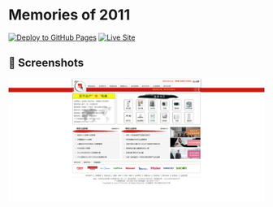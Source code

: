 # Memories of 2011

[![Deploy to GitHub Pages](https://github.com/ropean/2011.xy724.com/actions/workflows/deploy.yml/badge.svg?branch=main)](https://github.com/ropean/2011.xy724.com/actions/workflows/deploy-github-pages.yml)
[![Live Site](https://img.shields.io/badge/live-2011.xy724.com-blue)](https://2011.xy724.com)

## 📸 Screenshots

<img src="xy724.com_2023-08-04_082945.png" alt="2011" width="800">
